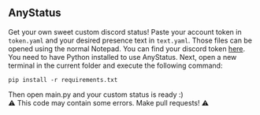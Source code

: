 ## AnyStatus
Get your own sweet custom discord status!
Paste your account token in `token.yaml` and your desired presence text in `text.yaml`. Those files can be opened using the normal Notepad. You can find your discord token [here](https://www.youtube.com/watch?v=YEgFvgg7ZPI).
You need to have Python installed to use AnyStatus.
Next,  open a new terminal in the current folder and execute the following command:

    pip install -r requirements.txt
 Then open main.py and your custom status is ready :)   
⚠️ This code may contain some errors. Make pull requests! ⚠️
